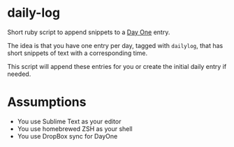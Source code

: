 daily-log
=========

Short ruby script to append snippets to a [Day One](http://dayoneapp.com/) entry.

The idea is that you have one entry per day, tagged with `dailylog`, that has short snippets of text with a corresponding time.

This script will append these entries for you or create the initial daily entry if needed.

Assumptions
===========
 - You use Sublime Text as your editor
 - You use homebrewed ZSH as your shell
 - You use DropBox sync for DayOne
